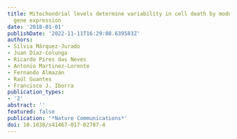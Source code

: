 ```yaml
---
title: Mitochondrial levels determine variability in cell death by modulating apoptotic
  gene expression
date: '2018-01-01'
publishDate: '2022-11-11T16:29:08.639583Z'
authors:
- Silvia Márquez-Jurado
- Juan Díaz-Colunga
- Ricardo Pires das Neves
- Antonio Martinez-Lorente
- Fernando Almazán
- Raúl Guantes
- Francisco J. Iborra
publication_types:
- '2'
abstract: ''
featured: false
publication: '*Nature Communications*'
doi: 10.1038/s41467-017-02787-4
---
```



